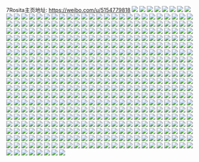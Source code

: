 7Rosita主页地址: https://weibo.com/u/5154779818 
![](https://wx4.sinaimg.cn/mw2000/005CQVHYly1h9g94bwxntj30u00u0gr5.jpg) 
![](https://wx4.sinaimg.cn/mw2000/005CQVHYly1h9g94c8y77j30u00u00yc.jpg) 
![](https://wx4.sinaimg.cn/mw2000/005CQVHYly1h9g94bmxk2j30u00u0jx8.jpg) 
![](https://wx4.sinaimg.cn/mw2000/005CQVHYly1h9g94ck1yvj30u0140grq.jpg) 
![](https://wx4.sinaimg.cn/mw2000/005CQVHYly1h9g94csvotj30u00u0jx8.jpg) 
![](https://wx4.sinaimg.cn/mw2000/005CQVHYly1h973lwqtbyj30u018d10h.jpg) 
![](https://wx4.sinaimg.cn/mw2000/005CQVHYly1h95s1kpv7ij30u0140n4u.jpg) 
![](https://wx4.sinaimg.cn/mw2000/005CQVHYly1h8e5rghqcaj30u0140gsw.jpg) 
![](https://wx4.sinaimg.cn/mw2000/005CQVHYly1h8e5rgs1p8j30u00u0grl.jpg) 
![](https://wx4.sinaimg.cn/mw2000/005CQVHYly1h8e5rh2wfij30u00u0wjp.jpg) 
![](https://wx4.sinaimg.cn/mw2000/005CQVHYly1h8e5rg0djqj30u00u0wlz.jpg) 
![](https://wx4.sinaimg.cn/mw2000/005CQVHYly1h6lhrzcib5j30wi1yc195.jpg) 
![](https://wx4.sinaimg.cn/mw2000/005CQVHYly1h6hxvlpvenj31o028047e.jpg) 
![](https://wx4.sinaimg.cn/mw2000/005CQVHYly1h6hxvjn87ij31o028048n.jpg) 
![](https://wx4.sinaimg.cn/mw2000/005CQVHYly1h61ry4vi7gj32c02c0b29.jpg) 
![](https://wx4.sinaimg.cn/mw2000/005CQVHYly1h6150ojqluj31mb1mp4qq.jpg) 
![](https://wx4.sinaimg.cn/mw2000/005CQVHYly1h5vth7v119j31ic1o04qp.jpg) 
![](https://wx4.sinaimg.cn/mw2000/005CQVHYly1h5kk961sfjj30wi1ycaiu.jpg) 
![](https://wx4.sinaimg.cn/mw2000/005CQVHYly1h4k4lp1o3gj30u01hc1kx.jpg) 
![](https://wx4.sinaimg.cn/mw2000/005CQVHYly1h47ge6wvxnj322o33ye81.jpg) 
![](https://wx4.sinaimg.cn/mw2000/005CQVHYly1h34kcbpn42j31n71wu4qq.jpg) 
![](https://wx4.sinaimg.cn/mw2000/005CQVHYly1h34kccwkcij32c02c0u0y.jpg) 
![](https://wx4.sinaimg.cn/mw2000/005CQVHYly1h34kcesqomj32bz340kjn.jpg) 
![](https://wx4.sinaimg.cn/mw2000/005CQVHYly1h34kcg0x0dj31o02807wi.jpg) 
![](https://wx4.sinaimg.cn/mw2000/005CQVHYly1h34kcq8az4j32c02c04qr.jpg) 
![](https://wx4.sinaimg.cn/mw2000/005CQVHYly1h34kchyuh3j31o02807wi.jpg) 
![](https://wx4.sinaimg.cn/mw2000/005CQVHYly1h34kcljdu8j31o02807wi.jpg) 
![](https://wx4.sinaimg.cn/mw2000/005CQVHYly1h34mcanpdvj328x240x6p.jpg) 
![](https://wx4.sinaimg.cn/mw2000/005CQVHYly1h34l13f2f3j31np2c64qq.jpg) 
![](https://wx4.sinaimg.cn/mw2000/005CQVHYly1h2i6ugo5bdj32c0340e82.jpg) 
![](https://wx4.sinaimg.cn/mw2000/005CQVHYly1h29j62ctg1j31o02yo7wj.jpg) 
![](https://wx4.sinaimg.cn/mw2000/005CQVHYly1h1041sg1d5j30xc18e4qp.jpg) 
![](https://wx4.sinaimg.cn/mw2000/005CQVHYly1h1041wobjqj30xc3pghdu.jpg) 
![](https://wx4.sinaimg.cn/mw2000/005CQVHYly1h1041ydwopj30xc6l1u10.jpg) 
![](https://wx4.sinaimg.cn/mw2000/005CQVHYly1gzejse3zcmj32072c0b2a.jpg) 
![](https://wx4.sinaimg.cn/mw2000/005CQVHYly1gzejsbman7j32c02c0qv9.jpg) 
![](https://wx4.sinaimg.cn/mw2000/005CQVHYly1gzejt3zc88j32c0340npf.jpg) 
![](https://wx4.sinaimg.cn/mw2000/005CQVHYly1gzejskum1yj31o02oyb2a.jpg) 
![](https://wx4.sinaimg.cn/mw2000/005CQVHYly1gzejsmal1dj31o02yob2a.jpg) 
![](https://wx4.sinaimg.cn/mw2000/005CQVHYly1gzejsntdwdj31o02yo1ky.jpg) 
![](https://wx4.sinaimg.cn/mw2000/005CQVHYly1gzejsptxxej32c02c0hdu.jpg) 
![](https://wx4.sinaimg.cn/mw2000/005CQVHYly1gzejsucjhpj32wz2c0qv7.jpg) 
![](https://wx4.sinaimg.cn/mw2000/005CQVHYly1gzejsrt00ej33402c0e84.jpg) 
![](https://wx4.sinaimg.cn/mw2000/005CQVHYly1gxqgb1f3lnj31o02yonpf.jpg) 
![](https://wx4.sinaimg.cn/mw2000/005CQVHYly1gxqgb86c7qj32c0340hdv.jpg) 
![](https://wx4.sinaimg.cn/mw2000/005CQVHYly1gxqgb33egdj31o02yonpe.jpg) 
![](https://wx4.sinaimg.cn/mw2000/005CQVHYly1gxqgb4adqlj31o0280b2a.jpg) 
![](https://wx4.sinaimg.cn/mw2000/005CQVHYly1gxqgb04ad0j31o02yoqv6.jpg) 
![](https://wx4.sinaimg.cn/mw2000/005CQVHYly1gxqgb9a4cqj31o02yokjm.jpg) 
![](https://wx4.sinaimg.cn/mw2000/005CQVHYly1gxqgb6alrtj32c0340qv9.jpg) 
![](https://wx4.sinaimg.cn/mw2000/005CQVHYly1gxqgc4e1crj31o02yo4qr.jpg) 
![](https://wx4.sinaimg.cn/mw2000/005CQVHYly1gxp2zm9275j32yo4g01l6.jpg) 
![](https://wx4.sinaimg.cn/mw2000/005CQVHYly1gxp2z4i6s8j322o33yb2b.jpg) 
![](https://wx4.sinaimg.cn/mw2000/005CQVHYly1gxp2z8ubtij34g02yo1l6.jpg) 
![](https://wx4.sinaimg.cn/mw2000/005CQVHYly1gxp2z9uhgzj322o33ykjm.jpg) 
![](https://wx4.sinaimg.cn/mw2000/005CQVHYly1gxp2zdm48uj32yo4g04qy.jpg) 
![](https://wx4.sinaimg.cn/mw2000/005CQVHYly1gxp307bjdnj322o33y1l0.jpg) 
![](https://wx4.sinaimg.cn/mw2000/005CQVHYly1gxp3091wivj322o33y1kz.jpg) 
![](https://wx4.sinaimg.cn/mw2000/005CQVHYly1gxp2zi880sj32yo4g0he2.jpg) 
![](https://wx4.sinaimg.cn/mw2000/005CQVHYly1gxp306cfspj322o33ye82.jpg) 
![](https://wx4.sinaimg.cn/mw2000/005CQVHYly1gxiv86u1m4j31o02yokjm.jpg) 
![](https://wx4.sinaimg.cn/mw2000/005CQVHYly1gxiv8310nxj31o02yoqv6.jpg) 
![](https://wx4.sinaimg.cn/mw2000/005CQVHYly1gxa7uni8igj31o02yoqv5.jpg) 
![](https://wx4.sinaimg.cn/mw2000/005CQVHYly1gxa7uo1is3j31o02you0x.jpg) 
![](https://wx4.sinaimg.cn/mw2000/005CQVHYly1gxa7ut9im7j31o02yoqv5.jpg) 
![](https://wx4.sinaimg.cn/mw2000/005CQVHYly1gxa7umuqmhj31ek2yl7wi.jpg) 
![](https://wx4.sinaimg.cn/mw2000/005CQVHYly1gxa7uqusk1j31o02yokjl.jpg) 
![](https://wx4.sinaimg.cn/mw2000/005CQVHYly1gxa7uy6ifxj31o02you0y.jpg) 
![](https://wx4.sinaimg.cn/mw2000/005CQVHYly1gxa7uovgv5j31o02yohdv.jpg) 
![](https://wx4.sinaimg.cn/mw2000/005CQVHYly1gxa7uq6j83j31o02gu7wj.jpg) 
![](https://wx4.sinaimg.cn/mw2000/005CQVHYly1gxa7urudpxj31o02you0y.jpg) 
![](https://wx4.sinaimg.cn/mw2000/005CQVHYly1gw7pmtfqlaj31sc2dsnpd.jpg) 
![](https://wx4.sinaimg.cn/mw2000/005CQVHYly1gw7pmu6n3pj31sc2dsnpd.jpg) 
![](https://wx4.sinaimg.cn/mw2000/005CQVHYly1gw7pmrddapj31sc2dsnpd.jpg) 
![](https://wx4.sinaimg.cn/mw2000/005CQVHYly1gvo8xbjxmhj61o02yo1l002.jpg) 
![](https://wx4.sinaimg.cn/mw2000/005CQVHYly1gvo8xktxahj62bz340u1002.jpg) 
![](https://wx4.sinaimg.cn/mw2000/005CQVHYly1gvo8xt08joj61o02yo7wk02.jpg) 
![](https://wx4.sinaimg.cn/mw2000/005CQVHYly1gvhhw2yy0fj61o02yoqv602.jpg) 
![](https://wx4.sinaimg.cn/mw2000/005CQVHYly1gvg55jg5isj63402c0b2c02.jpg) 
![](https://wx4.sinaimg.cn/mw2000/005CQVHYly1gvddi6idjsj61400u079r02.jpg) 
![](https://wx4.sinaimg.cn/mw2000/005CQVHYly1gvddizza2jj63k01n41ht02.jpg) 
![](https://wx4.sinaimg.cn/mw2000/005CQVHYly1gvddizjw60j61400u07ai02.jpg) 
![](https://wx4.sinaimg.cn/mw2000/005CQVHYly1gv6r7x3egnj61o02you0y02.jpg) 
![](https://wx4.sinaimg.cn/mw2000/005CQVHYly1gv6r8360iaj62c03401l002.jpg) 
![](https://wx4.sinaimg.cn/mw2000/005CQVHYly1gv6r89a2pcj61o02yohdv02.jpg) 
![](https://wx4.sinaimg.cn/mw2000/005CQVHYly1gv6r7up33gj62c0340npf02.jpg) 
![](https://wx4.sinaimg.cn/mw2000/005CQVHYly1gv6r806ydkj61o02yo7wj02.jpg) 
![](https://wx4.sinaimg.cn/mw2000/005CQVHYly1gv6r85dcuxj62c0340kjq02.jpg) 
![](https://wx4.sinaimg.cn/mw2000/005CQVHYly1gv6r86lje1j61o02yonpe02.jpg) 
![](https://wx4.sinaimg.cn/mw2000/005CQVHYly1gv6r81l085j63401r0u0x02.jpg) 
![](https://wx4.sinaimg.cn/mw2000/005CQVHYly1gv6r87xrgrj61o02yoqv602.jpg) 
![](https://wx4.sinaimg.cn/mw2000/005CQVHYly1gtgfzr4jmaj60ya27z4qp02.jpg) 
![](https://wx4.sinaimg.cn/mw2000/005CQVHYly1gtgfzpq8xmj62c03404qq02.jpg) 
![](https://wx4.sinaimg.cn/mw2000/005CQVHYly1gtgfznvks2j61au27ze8102.jpg) 
![](https://wx4.sinaimg.cn/mw2000/005CQVHYly1gtgfzs9rs3j61o0280qv502.jpg) 
![](https://wx4.sinaimg.cn/mw2000/005CQVHYly1gtgfzyp3lsj62c02c01kz02.jpg) 
![](https://wx4.sinaimg.cn/mw2000/005CQVHYly1gtgg00ox0lj61o02yo1ky02.jpg) 
![](https://wx4.sinaimg.cn/mw2000/005CQVHYly1gtgfzuucz1j61in27z1ky02.jpg) 
![](https://wx4.sinaimg.cn/mw2000/005CQVHYly1gtgfzt9o3vj62c02c0e8102.jpg) 
![](https://wx4.sinaimg.cn/mw2000/005CQVHYly1gtgfzwhgbpj61o02804qq02.jpg) 
![](https://wx4.sinaimg.cn/mw2000/005CQVHYly1gsdbeonnn2j31o02yoqv5.jpg) 
![](https://wx4.sinaimg.cn/mw2000/005CQVHYly1gsdben4kddj32c02c2e8b.jpg) 
![](https://wx4.sinaimg.cn/mw2000/005CQVHYly1gsdbf1psp7j31o0280u0x.jpg) 
![](https://wx4.sinaimg.cn/mw2000/005CQVHYly1gsdbeww1egj32c0340kjn.jpg) 
![](https://wx4.sinaimg.cn/mw2000/005CQVHYly1gsdbeqbejzj30rs2n07wh.jpg) 
![](https://wx4.sinaimg.cn/mw2000/005CQVHYly1gsdbezrtz5j32c03401l1.jpg) 
![](https://wx4.sinaimg.cn/mw2000/005CQVHYly1gsdbf3gp55j31o02801ky.jpg) 
![](https://wx4.sinaimg.cn/mw2000/005CQVHYly1gsdbev08hfj31qy2c0qvb.jpg) 
![](https://wx4.sinaimg.cn/mw2000/005CQVHYly1gsdbf49s4wj31o0280qv5.jpg) 
![](https://wx4.sinaimg.cn/mw2000/005CQVHYly1gsau617afuj31yc0wi48v.jpg) 
![](https://wx4.sinaimg.cn/mw2000/005CQVHYly1gsau60mfcwj31yc0wi133.jpg) 
![](https://wx4.sinaimg.cn/mw2000/005CQVHYly1gsau61l0mlj30wi1yc7d3.jpg) 
![](https://wx4.sinaimg.cn/mw2000/005CQVHYgy1gqlfrftjp4j31o12yo1ky.jpg) 
![](https://wx4.sinaimg.cn/mw2000/005CQVHYgy1gqlfqpjv2qj33402c0b2a.jpg) 
![](https://wx4.sinaimg.cn/mw2000/005CQVHYgy1gqlfrxe1c8j31o02yox6p.jpg) 
![](https://wx4.sinaimg.cn/mw2000/005CQVHYgy1gqlfrt4cqoj31o12yox6p.jpg) 
![](https://wx4.sinaimg.cn/mw2000/005CQVHYgy1gqlfqjm31gj33402c0h5j.jpg) 
![](https://wx4.sinaimg.cn/mw2000/005CQVHYgy1gqlfro6igrj31o12yo1ky.jpg) 
![](https://wx4.sinaimg.cn/mw2000/005CQVHYgy1gqlfrjrpa7j31o02yox6p.jpg) 
![](https://wx4.sinaimg.cn/mw2000/005CQVHYgy1gqlfqv0kvfj33402c0qv5.jpg) 
![](https://wx4.sinaimg.cn/mw2000/005CQVHYgy1gqlfs28da6j31o12yoe82.jpg) 
![](https://wx4.sinaimg.cn/mw2000/005CQVHYgy1gqlfr8lns2j32c03401kz.jpg) 
![](https://wx4.sinaimg.cn/mw2000/005CQVHYgy1gqlfrb5zkwj33402c0wv3.jpg) 
![](https://wx4.sinaimg.cn/mw2000/005CQVHYgy1gqlfr0krkfj33402c07wi.jpg) 
![](https://wx4.sinaimg.cn/mw2000/005CQVHYgy1gqhzvh8bh6j31nh2yox6q.jpg) 
![](https://wx4.sinaimg.cn/mw2000/005CQVHYgy1gqhzu28yk6j32c02c0nhw.jpg) 
![](https://wx4.sinaimg.cn/mw2000/005CQVHYgy1gqhzvbjb3yj31o02yob2b.jpg) 
![](https://wx4.sinaimg.cn/mw2000/005CQVHYgy1gqhzvnw93oj31o12yokjn.jpg) 
![](https://wx4.sinaimg.cn/mw2000/005CQVHYgy1gqhztpaqzbj33402c01l0.jpg) 
![](https://wx4.sinaimg.cn/mw2000/005CQVHYgy1gqhzw1jkgzj31o02yob2b.jpg) 
![](https://wx4.sinaimg.cn/mw2000/005CQVHYgy1gqhzut0id1j31o12yoqv6.jpg) 
![](https://wx4.sinaimg.cn/mw2000/005CQVHYgy1gqhzu9gptbj32c0340npe.jpg) 
![](https://wx4.sinaimg.cn/mw2000/005CQVHYgy1gqhzun1tlij31mx2yo4qr.jpg) 
![](https://wx4.sinaimg.cn/mw2000/005CQVHYgy1gqhzvupl3wj31o02yob2b.jpg) 
![](https://wx4.sinaimg.cn/mw2000/005CQVHYgy1gqhzugartaj33402c0e82.jpg) 
![](https://wx4.sinaimg.cn/mw2000/005CQVHYgy1gqhztyaxeyj33402c0x6q.jpg) 
![](https://wx4.sinaimg.cn/mw2000/005CQVHYgy1gqhzv51d92j32c036ge86.jpg) 
![](https://wx4.sinaimg.cn/mw2000/005CQVHYly1gqcaoptfwbj31o02yo1kz.jpg) 
![](https://wx4.sinaimg.cn/mw2000/005CQVHYly1gqcaow8xkhj31o02yo7wj.jpg) 
![](https://wx4.sinaimg.cn/mw2000/005CQVHYly1gq7o0mnmimj31o02qn4qq.jpg) 
![](https://wx4.sinaimg.cn/mw2000/005CQVHYly1gq7o3k1q3qj32c02c0kjm.jpg) 
![](https://wx4.sinaimg.cn/mw2000/005CQVHYly1gq7o0liq3jj31o02you0x.jpg) 
![](https://wx4.sinaimg.cn/mw2000/005CQVHYly1gq7o0pm87bj31o12you0y.jpg) 
![](https://wx4.sinaimg.cn/mw2000/005CQVHYly1gq7o3wv18pj32c02c01kx.jpg) 
![](https://wx4.sinaimg.cn/mw2000/005CQVHYly1gq7o3lvypgj31o02you0y.jpg) 
![](https://wx4.sinaimg.cn/mw2000/005CQVHYly1gq7o3oq2rej32c02c0hdt.jpg) 
![](https://wx4.sinaimg.cn/mw2000/005CQVHYly1gq7o3z2cfuj31o12you0y.jpg) 
![](https://wx4.sinaimg.cn/mw2000/005CQVHYly1gq7o3tket0j32c02c0npd.jpg) 
![](https://wx4.sinaimg.cn/mw2000/005CQVHYly1gq7o3vfl78j32c02c0kjl.jpg) 
![](https://wx4.sinaimg.cn/mw2000/005CQVHYly1gq7o3r4rgpj32c02c0e82.jpg) 
![](https://wx4.sinaimg.cn/mw2000/005CQVHYly1gq7o0npdncj32c02c0e4j.jpg) 
![](https://wx4.sinaimg.cn/mw2000/005CQVHYly1gpyfovycmhj31o02yob2a.jpg) 
![](https://wx4.sinaimg.cn/mw2000/005CQVHYly1gp9wirozhhj31o02yoe83.jpg) 
![](https://wx4.sinaimg.cn/mw2000/005CQVHYly1gp9wivjw66j31r02c0kjs.jpg) 
![](https://wx4.sinaimg.cn/mw2000/005CQVHYly1gp9wixsa80j31o02yox6q.jpg) 
![](https://wx4.sinaimg.cn/mw2000/005CQVHYly1goigexcleuj31o02yob2a.jpg) 
![](https://wx4.sinaimg.cn/mw2000/005CQVHYly1goigezkvkij31o02yoe82.jpg) 
![](https://wx4.sinaimg.cn/mw2000/005CQVHYly1goigeujnjrj32c02c07wh.jpg) 
![](https://wx4.sinaimg.cn/mw2000/005CQVHYly1goigf132e9j33402c0u0x.jpg) 
![](https://wx4.sinaimg.cn/mw2000/005CQVHYly1gnrkebmqdsj32c02c0kjm.jpg) 
![](https://wx4.sinaimg.cn/mw2000/005CQVHYgy1gnonfnse2sj31mm2yohdt.jpg) 
![](https://wx4.sinaimg.cn/mw2000/005CQVHYgy1gnonfwcywlj31o02yox6p.jpg) 
![](https://wx4.sinaimg.cn/mw2000/005CQVHYgy1gnonfrxgwzj31mq2yoqv5.jpg) 
![](https://wx4.sinaimg.cn/mw2000/005CQVHYgy1gnong9hxd6j31o02yo4qq.jpg) 
![](https://wx4.sinaimg.cn/mw2000/005CQVHYgy1gnong60chnj31o02yo4qq.jpg) 
![](https://wx4.sinaimg.cn/mw2000/005CQVHYgy1gnong1tb7qj31o02yox6p.jpg) 
![](https://wx4.sinaimg.cn/mw2000/005CQVHYgy1gnongdmdy0j31o02you0y.jpg) 
![](https://wx4.sinaimg.cn/mw2000/005CQVHYgy1gnongho2d5j31o02yohdu.jpg) 
![](https://wx4.sinaimg.cn/mw2000/005CQVHYgy1gnongo0bp1j31o02yox6q.jpg) 
![](https://wx4.sinaimg.cn/mw2000/005CQVHYly1gnh4sxw7xwj30wi1ycal5.jpg) 
![](https://wx4.sinaimg.cn/mw2000/005CQVHYly1gnggrg49a6j32c0369b2b.jpg) 
![](https://wx4.sinaimg.cn/mw2000/005CQVHYly1gnggroqt37j32c02c04qq.jpg) 
![](https://wx4.sinaimg.cn/mw2000/005CQVHYly1gnggtkwktuj31sk33zkjm.jpg) 
![](https://wx4.sinaimg.cn/mw2000/005CQVHYly1gnggrrony3j31o02you0y.jpg) 
![](https://wx4.sinaimg.cn/mw2000/005CQVHYly1gnggruexd9j32c02c0u0x.jpg) 
![](https://wx4.sinaimg.cn/mw2000/005CQVHYly1gnggrt29oej31o02yoe82.jpg) 
![](https://wx4.sinaimg.cn/mw2000/005CQVHYly1gnggrdxycbj31dy2yb1ky.jpg) 
![](https://wx4.sinaimg.cn/mw2000/005CQVHYly1gnggrhxw7pj32c02c0npd.jpg) 
![](https://wx4.sinaimg.cn/mw2000/005CQVHYly1gnggrjohntj32c035p7wj.jpg) 
![](https://wx4.sinaimg.cn/mw2000/005CQVHYly1gn761sfuihj32tc4807ws.jpg) 
![](https://wx4.sinaimg.cn/mw2000/005CQVHYly1gn7625z820j316h79pe8b.jpg) 
![](https://wx4.sinaimg.cn/mw2000/005CQVHYly1gn762gef2yj34802tc1la.jpg) 
![](https://wx4.sinaimg.cn/mw2000/005CQVHYly1gn7623dg7sj32tc480x70.jpg) 
![](https://wx4.sinaimg.cn/mw2000/005CQVHYly1gn762j6wbwj34802tc4r1.jpg) 
![](https://wx4.sinaimg.cn/mw2000/005CQVHYly1gn762w4icoj32tc4801lb.jpg) 
![](https://wx4.sinaimg.cn/mw2000/005CQVHYly1gn761yedw7j34802tc7ww.jpg) 
![](https://wx4.sinaimg.cn/mw2000/005CQVHYly1gn762blba9j31xo61qb2q.jpg) 
![](https://wx4.sinaimg.cn/mw2000/005CQVHYly1gn7632ggf3j343b2q7x73.jpg) 
![](https://wx4.sinaimg.cn/mw2000/005CQVHYly1gn762n5jtbj34802n0b2l.jpg) 
![](https://wx4.sinaimg.cn/mw2000/005CQVHYly1gn7637kf3aj34802n01l8.jpg) 
![](https://wx4.sinaimg.cn/mw2000/005CQVHYly1gn762sdng7j34802tcu1c.jpg) 
![](https://wx4.sinaimg.cn/mw2000/005CQVHYly1gn7639wmafj30rs3h17wh.jpg) 
![](https://wx4.sinaimg.cn/mw2000/005CQVHYly1gn7638ql9jj30rs26q1jy.jpg) 
![](https://wx4.sinaimg.cn/mw2000/005CQVHYly1gn763abj1zj30rs112k4q.jpg) 
![](https://wx4.sinaimg.cn/mw2000/005CQVHYly1gm1kqn8rwbj31o02yokjm.jpg) 
![](https://wx4.sinaimg.cn/mw2000/005CQVHYly1gm1kqrq9knj31h62yn7wi.jpg) 
![](https://wx4.sinaimg.cn/mw2000/005CQVHYly1gm1kqsyivij31o02yokjm.jpg) 
![](https://wx4.sinaimg.cn/mw2000/005CQVHYly1gm1kqu0oo2j31o02yohdu.jpg) 
![](https://wx4.sinaimg.cn/mw2000/005CQVHYly1gm1kr01tlej32c02c01kx.jpg) 
![](https://wx4.sinaimg.cn/mw2000/005CQVHYly1gm1kqwv8kwj31o02yoe83.jpg) 
![](https://wx4.sinaimg.cn/mw2000/005CQVHYly1gm1kql7k5rj31o02yox6q.jpg) 
![](https://wx4.sinaimg.cn/mw2000/005CQVHYly1gm1kqv0ti6j31o02you0x.jpg) 
![](https://wx4.sinaimg.cn/mw2000/005CQVHYly1gm1kqywdjfj31o02yo7wk.jpg) 
![](https://wx4.sinaimg.cn/mw2000/005CQVHYly1gkvza2r9a8j31vo0v9akf.jpg) 
![](https://wx4.sinaimg.cn/mw2000/005CQVHYly1gkvza1ob08j31vo0v9jzc.jpg) 
![](https://wx4.sinaimg.cn/mw2000/005CQVHYly1gkuppq2qm1j32c03407wh.jpg) 
![](https://wx4.sinaimg.cn/mw2000/005CQVHYly1gkuppn2huvj32c02c0x5w.jpg) 
![](https://wx4.sinaimg.cn/mw2000/005CQVHYly1gjmp4udjm8j31o02yo4qq.jpg) 
![](https://wx4.sinaimg.cn/mw2000/005CQVHYly1gjmp4x7m3rj32c02c0e81.jpg) 
![](https://wx4.sinaimg.cn/mw2000/005CQVHYly1gjmp4vtcx3j31o02yo7wi.jpg) 
![](https://wx4.sinaimg.cn/mw2000/005CQVHYly1gjmp4yzzyaj32c02c0b29.jpg) 
![](https://wx4.sinaimg.cn/mw2000/005CQVHYly1gjmp56zn4dj37wm2vqhdy.jpg) 
![](https://wx4.sinaimg.cn/mw2000/005CQVHYly1gjmp4syl7tj31o01o0b29.jpg) 
![](https://wx4.sinaimg.cn/mw2000/005CQVHYly1gjmp50jxc2j32c02c0azy.jpg) 
![](https://wx4.sinaimg.cn/mw2000/005CQVHYly1gjmp5bci0lj31o02you0y.jpg) 
![](https://wx4.sinaimg.cn/mw2000/005CQVHYly1gjmp5q6iy3j38k830wu12.jpg) 
![](https://wx4.sinaimg.cn/mw2000/005CQVHYly1ghv7b5bbjxj31o02yokjn.jpg) 
![](https://wx4.sinaimg.cn/mw2000/005CQVHYly1ghv7b6oddcj31o02yonpf.jpg) 
![](https://wx4.sinaimg.cn/mw2000/005CQVHYly1ghv7b8anqwj31o02yokjn.jpg) 
![](https://wx4.sinaimg.cn/mw2000/005CQVHYly1ghv7b3t3y4j32c035ge83.jpg) 
![](https://wx4.sinaimg.cn/mw2000/005CQVHYly1ghv7b94p70j31o02yox6p.jpg) 
![](https://wx4.sinaimg.cn/mw2000/005CQVHYly1ghv7b9xexhj31gl2e0qv5.jpg) 
![](https://wx4.sinaimg.cn/mw2000/005CQVHYly1ghv7bb4l94j32c03404qp.jpg) 
![](https://wx4.sinaimg.cn/mw2000/005CQVHYly1ghv7bc2j4pj30r60titkz.jpg) 
![](https://wx4.sinaimg.cn/mw2000/005CQVHYly1ghv7bchzr7j31o02yo7wh.jpg) 
![](https://wx4.sinaimg.cn/mw2000/005CQVHYly1ghv7bdoqzjj32c0360hdw.jpg) 
![](https://wx4.sinaimg.cn/mw2000/005CQVHYly1ghv7beh8noj31o01o2ngj.jpg) 
![](https://wx4.sinaimg.cn/mw2000/005CQVHYly1ghv7bfgkenj32c03401kz.jpg) 
![](https://wx4.sinaimg.cn/mw2000/005CQVHYly1ghv7bgwau4j32c03407wl.jpg) 
![](https://wx4.sinaimg.cn/mw2000/005CQVHYly1ghv7bit8nyj31o02yonpe.jpg) 
![](https://wx4.sinaimg.cn/mw2000/005CQVHYly1ghv7bkmn28j32av3404qs.jpg) 
![](https://wx4.sinaimg.cn/mw2000/005CQVHYly1ghv7bma7vxj32bc3407wk.jpg) 
![](https://wx4.sinaimg.cn/mw2000/005CQVHYly1ghv7bniemmj31o02yox6q.jpg) 
![](https://wx4.sinaimg.cn/mw2000/005CQVHYly1ghv7bp4jsej32c02c0x4i.jpg) 
![](https://wx4.sinaimg.cn/mw2000/005CQVHYly1ghv78il95gj32c02c0e81.jpg) 
![](https://wx4.sinaimg.cn/mw2000/005CQVHYly1ghv78kok0tj33402c0npd.jpg) 
![](https://wx4.sinaimg.cn/mw2000/005CQVHYly1ghv78ni4cjj33402c0qv6.jpg) 
![](https://wx4.sinaimg.cn/mw2000/005CQVHYly1ghv78pfixoj33402c0npd.jpg) 
![](https://wx4.sinaimg.cn/mw2000/005CQVHYly1ghv78qx08nj33402c01ky.jpg) 
![](https://wx4.sinaimg.cn/mw2000/005CQVHYly1ghv78uz354j32c02c0npd.jpg) 
![](https://wx4.sinaimg.cn/mw2000/005CQVHYly1ghv78x7walj32c02c0nop.jpg) 
![](https://wx4.sinaimg.cn/mw2000/005CQVHYly1ghv78z013oj33402c0qv5.jpg) 
![](https://wx4.sinaimg.cn/mw2000/005CQVHYly1ghv7911vppj32c0340kjm.jpg) 
![](https://wx4.sinaimg.cn/mw2000/005CQVHYly1ghv792ar6dj33402c0hdu.jpg) 
![](https://wx4.sinaimg.cn/mw2000/005CQVHYly1ghv7950vpfj33402c0kjl.jpg) 
![](https://wx4.sinaimg.cn/mw2000/005CQVHYly1ghv7979p0yj32c02c0u0x.jpg) 
![](https://wx4.sinaimg.cn/mw2000/005CQVHYly1ghv79a10krj32c02c0e82.jpg) 
![](https://wx4.sinaimg.cn/mw2000/005CQVHYly1ghv79bwjdnj32c02c0kjl.jpg) 
![](https://wx4.sinaimg.cn/mw2000/005CQVHYly1ghv79dshyij32c02c0e81.jpg) 
![](https://wx4.sinaimg.cn/mw2000/005CQVHYly1ghv78t2awkj32c02c04qp.jpg) 
![](https://wx4.sinaimg.cn/mw2000/005CQVHYly1ghv79fqhegj32c02c0hdt.jpg) 
![](https://wx4.sinaimg.cn/mw2000/005CQVHYly1ghv79hm6s1j32c02c07wh.jpg) 
![](https://wx4.sinaimg.cn/mw2000/005CQVHYly1ghok1w0wnfj30dk0i7ta6.jpg) 
![](https://wx4.sinaimg.cn/mw2000/005CQVHYly1ghok2fta8zj30re0xraf8.jpg) 
![](https://wx4.sinaimg.cn/mw2000/005CQVHYly1ghok38xhzvj30db0i7wg8.jpg) 
![](https://wx4.sinaimg.cn/mw2000/005CQVHYly1gh6w4c7epzj31o02yohdu.jpg) 
![](https://wx4.sinaimg.cn/mw2000/005CQVHYly1gh6w4ie43tj31n32hyx6p.jpg) 
![](https://wx4.sinaimg.cn/mw2000/005CQVHYly1gh6w558rvsj31o02yox6s.jpg) 
![](https://wx4.sinaimg.cn/mw2000/005CQVHYly1ggm2nldvqgj31vo0v9n3x.jpg) 
![](https://wx4.sinaimg.cn/mw2000/005CQVHYly1ggm2o376h3j31o02801kx.jpg) 
![](https://wx4.sinaimg.cn/mw2000/005CQVHYly1gg7s3ete0bj31o02807wh.jpg) 
![](https://wx4.sinaimg.cn/mw2000/005CQVHYly1gg7s3j80a1j31o0280qv5.jpg) 
![](https://wx4.sinaimg.cn/mw2000/005CQVHYly1gg7s2ozn3xj31o02804qp.jpg) 
![](https://wx4.sinaimg.cn/mw2000/005CQVHYly1gg7s2tcj8aj31o02827wi.jpg) 
![](https://wx4.sinaimg.cn/mw2000/005CQVHYly1gg7s2wxonbj31o0280qv5.jpg) 
![](https://wx4.sinaimg.cn/mw2000/005CQVHYly1gg7s2hsbnhj31o0280npd.jpg) 
![](https://wx4.sinaimg.cn/mw2000/005CQVHYly1gg7s2mhohfj32c03604qq.jpg) 
![](https://wx4.sinaimg.cn/mw2000/005CQVHYly1gg7s37i0rmj31o0280kjl.jpg) 
![](https://wx4.sinaimg.cn/mw2000/005CQVHYly1gg7s30btuij32c02c04qp.jpg) 
![](https://wx4.sinaimg.cn/mw2000/005CQVHYly1gg7s33r0gtj32c02c0b29.jpg) 
![](https://wx4.sinaimg.cn/mw2000/005CQVHYly1gg7s3c34wyj32801o07wi.jpg) 
![](https://wx4.sinaimg.cn/mw2000/005CQVHYly1gfahla6xacj31o0280u0x.jpg) 
![](https://wx4.sinaimg.cn/mw2000/005CQVHYly1gfahm2fom9j32c02c0x6p.jpg) 
![](https://wx4.sinaimg.cn/mw2000/005CQVHYly1gfahldj5zwj31o0280npd.jpg) 
![](https://wx4.sinaimg.cn/mw2000/005CQVHYly1gfahlgv5g5j31o0280qv5.jpg) 
![](https://wx4.sinaimg.cn/mw2000/005CQVHYly1gfahls4e6zj32c02c01ky.jpg) 
![](https://wx4.sinaimg.cn/mw2000/005CQVHYly1gfahlk5bgij31o0280npd.jpg) 
![](https://wx4.sinaimg.cn/mw2000/005CQVHYly1gfahlnyhfbj31o02801ky.jpg) 
![](https://wx4.sinaimg.cn/mw2000/005CQVHYly1gfahlwn5qtj32c02c0u0x.jpg) 
![](https://wx4.sinaimg.cn/mw2000/005CQVHYly1gfahl6r6pqj31o0280hdt.jpg) 
![](https://wx4.sinaimg.cn/mw2000/005CQVHYly1geu1mlbmsuj31o02807wh.jpg) 
![](https://wx4.sinaimg.cn/mw2000/005CQVHYly1geu1mkj0hvj30rs1qhngj.jpg) 
![](https://wx4.sinaimg.cn/mw2000/005CQVHYly1geu1mk3m84j31o0282e81.jpg) 
![](https://wx4.sinaimg.cn/mw2000/005CQVHYly1gddfax413vj31o0282b2a.jpg) 
![](https://wx4.sinaimg.cn/mw2000/005CQVHYly1gddfapii0tj31o02827wi.jpg) 
![](https://wx4.sinaimg.cn/mw2000/005CQVHYly1gddfb2gwb8j31o0282npe.jpg) 
![](https://wx4.sinaimg.cn/mw2000/005CQVHYly1gddfb73twqj31o0282e82.jpg) 
![](https://wx4.sinaimg.cn/mw2000/005CQVHYly1gddfasbcypj316o1kub29.jpg) 
![](https://wx4.sinaimg.cn/mw2000/005CQVHYly1gddfbbmzodj31o0280e82.jpg) 
![](https://wx4.sinaimg.cn/mw2000/005CQVHYly1gddfbgr6ayj31o02827wi.jpg) 
![](https://wx4.sinaimg.cn/mw2000/005CQVHYly1gddfbj59pxj318p21d1kx.jpg) 
![](https://wx4.sinaimg.cn/mw2000/005CQVHYly1gddfbom5bnj31o0280u0y.jpg) 
![](https://wx4.sinaimg.cn/mw2000/005CQVHYly1gddfbsm1d3j31o02cqx6p.jpg) 
![](https://wx4.sinaimg.cn/mw2000/005CQVHYly1gddfbwe1gij31o02b2u0x.jpg) 
![](https://wx4.sinaimg.cn/mw2000/005CQVHYly1gcxz83kmgbj31hc0u04ge.jpg) 
![](https://wx4.sinaimg.cn/mw2000/005CQVHYly1gcxz8d7y4hj33402c0qv7.jpg) 
![](https://wx4.sinaimg.cn/mw2000/005CQVHYly1gcxz80jkhwj33402c07wk.jpg) 
![](https://wx4.sinaimg.cn/mw2000/005CQVHYly1gcxz8h2vlaj31o0280b29.jpg) 
![](https://wx4.sinaimg.cn/mw2000/005CQVHYly1gcxz8jn7duj32c02c04qp.jpg) 
![](https://wx4.sinaimg.cn/mw2000/005CQVHYly1gcxz96yidcj31o02827wi.jpg) 
![](https://wx4.sinaimg.cn/mw2000/005CQVHYly1gcxz9bhwx6j31o0280u0x.jpg) 
![](https://wx4.sinaimg.cn/mw2000/005CQVHYly1gcxz90ofs0j32c036w1l4.jpg) 
![](https://wx4.sinaimg.cn/mw2000/005CQVHYly1gcxz9flz3cj31o0280u0x.jpg) 
![](https://wx4.sinaimg.cn/mw2000/005CQVHYly1gbvt5byolsj31i5280e0g.jpg) 
![](https://wx4.sinaimg.cn/mw2000/005CQVHYly1gbi864evbwj31o0280b29.jpg) 
![](https://wx4.sinaimg.cn/mw2000/005CQVHYly1g8vl4hxolfj31vo0v9gvt.jpg) 
![](https://wx4.sinaimg.cn/mw2000/005CQVHYly1g8vl4cl6qwj31vo0v9tiw.jpg) 
![](https://wx4.sinaimg.cn/mw2000/005CQVHYly1g8vl3yn6zrj31vo0v9wor.jpg) 
![](https://wx4.sinaimg.cn/mw2000/005CQVHYly1g8vl0zuukoj31vo0v9gvq.jpg) 
![](https://wx4.sinaimg.cn/mw2000/005CQVHYly1g8vl0x28dnj31vo0v97en.jpg) 
![](https://wx4.sinaimg.cn/mw2000/005CQVHYly1g8rtl2oeo0j31o027ue82.jpg) 
![](https://wx4.sinaimg.cn/mw2000/005CQVHYly1g8rtl4cznrj32c02c01kx.jpg) 
![](https://wx4.sinaimg.cn/mw2000/005CQVHYly1g8rtkxr3osj31o027ub2a.jpg) 
![](https://wx4.sinaimg.cn/mw2000/005CQVHYly1g8memicvhuj31o027u1ky.jpg) 
![](https://wx4.sinaimg.cn/mw2000/005CQVHYly1g8mel49e24j31o027u7wi.jpg) 
![](https://wx4.sinaimg.cn/mw2000/005CQVHYly1g8men1vv7mj31o027ub2a.jpg) 
![](https://wx4.sinaimg.cn/mw2000/005CQVHYly1g8menio27kj31o027ub2a.jpg) 
![](https://wx4.sinaimg.cn/mw2000/005CQVHYly1g83t9xwutfj32c0340npe.jpg) 
![](https://wx4.sinaimg.cn/mw2000/005CQVHYly1g83tcc9pgzj32c0340x6q.jpg) 
![](https://wx4.sinaimg.cn/mw2000/005CQVHYly1g83tafn19ij32c0340npe.jpg) 
![](https://wx4.sinaimg.cn/mw2000/005CQVHYly1g83taslaylj32c0340kjm.jpg) 
![](https://wx4.sinaimg.cn/mw2000/005CQVHYly1g83tcf07fwj33402c01kx.jpg) 
![](https://wx4.sinaimg.cn/mw2000/005CQVHYly1g83tbxzufgj32c0340x6q.jpg) 
![](https://wx4.sinaimg.cn/mw2000/005CQVHYly1g83tc3ta9nj32c0340x6q.jpg) 
![](https://wx4.sinaimg.cn/mw2000/005CQVHYly1g83tcoy69vj32c03404qq.jpg) 
![](https://wx4.sinaimg.cn/mw2000/005CQVHYly1g83tc8iyrbj32c0340x6q.jpg) 
![](https://wx4.sinaimg.cn/mw2000/005CQVHYly1g7r1i9ycurj31o02yo7wj.jpg) 
![](https://wx4.sinaimg.cn/mw2000/005CQVHYly1g7os9nkmavj31hc0u0dz5.jpg) 
![](https://wx4.sinaimg.cn/mw2000/005CQVHYly1g7m4fqbtntj327u1o0u0x.jpg) 
![](https://wx4.sinaimg.cn/mw2000/005CQVHYly1g7m4g1jmzwj33402c01ky.jpg) 
![](https://wx4.sinaimg.cn/mw2000/005CQVHYly1g7m4fs43dkj327u1o0qv5.jpg) 
![](https://wx4.sinaimg.cn/mw2000/005CQVHYly1g7m4fr8nlqj327u1o0e81.jpg) 
![](https://wx4.sinaimg.cn/mw2000/005CQVHYly1g7m4fwd7mgj30v91voqvb.jpg) 
![](https://wx4.sinaimg.cn/mw2000/005CQVHYly1g7m4ft48coj31o027ukjl.jpg) 
![](https://wx4.sinaimg.cn/mw2000/005CQVHYly1g7m4fp9cmuj31o027uqv5.jpg) 
![](https://wx4.sinaimg.cn/mw2000/005CQVHYly1g7m4fzfr09j33402c0b2e.jpg) 
![](https://wx4.sinaimg.cn/mw2000/005CQVHYly1g7m4foaqw1j327u1o0hdu.jpg) 
![](https://wx4.sinaimg.cn/mw2000/005CQVHYly1g7ioud1t9rj32c0340kjl.jpg) 
![](https://wx4.sinaimg.cn/mw2000/005CQVHYly1g7iouerrwjj32c0340no5.jpg) 
![](https://wx4.sinaimg.cn/mw2000/005CQVHYly1g7iougihwkj31sg2dstsx.jpg) 
![](https://wx4.sinaimg.cn/mw2000/005CQVHYly1g7iouhvpqhj327u1o07wh.jpg) 
![](https://wx4.sinaimg.cn/mw2000/005CQVHYly1g7hu0s0jf8j30hs0swdld.jpg) 
![](https://wx4.sinaimg.cn/mw2000/005CQVHYly1g77k4ysh2xj31o027uu0x.jpg) 
![](https://wx4.sinaimg.cn/mw2000/005CQVHYly1g77k52umv8j31o027ukjl.jpg) 
![](https://wx4.sinaimg.cn/mw2000/005CQVHYly1g77k57alq9j31o027unpd.jpg) 
![](https://wx4.sinaimg.cn/mw2000/005CQVHYly1g70cr4v6a3j30u013xdra.jpg) 
![](https://wx4.sinaimg.cn/mw2000/005CQVHYly1g6u79xbltkj31sg2ds1kx.jpg) 
![](https://wx4.sinaimg.cn/mw2000/005CQVHYly1g6u79wexrpj31sg2ds1kx.jpg) 
![](https://wx4.sinaimg.cn/mw2000/005CQVHYly1g6pozo8v82j30u01hcwqb.jpg) 
![](https://wx4.sinaimg.cn/mw2000/005CQVHYly1g6gtlcbz9mj31o02yonpf.jpg) 
![](https://wx4.sinaimg.cn/mw2000/005CQVHYly1g6gtlhaszij32c0340u11.jpg) 
![](https://wx4.sinaimg.cn/mw2000/005CQVHYly1g6gtlei767j31o02yoqv7.jpg) 
![](https://wx4.sinaimg.cn/mw2000/005CQVHYly1g6gtlmpnmuj32c0340kjm.jpg) 
![](https://wx4.sinaimg.cn/mw2000/005CQVHYly1g6gtlsuedoj32ax3401l2.jpg) 
![](https://wx4.sinaimg.cn/mw2000/005CQVHYly1g6gtlatjrwj32by3401ky.jpg) 
![](https://wx4.sinaimg.cn/mw2000/005CQVHYly1g6gtlqbdktj32c0340kjm.jpg) 
![](https://wx4.sinaimg.cn/mw2000/005CQVHYly1g6gtlktl01j32c0340u11.jpg) 
![](https://wx4.sinaimg.cn/mw2000/005CQVHYly1g6gtlo3hijj32c0340hdu.jpg) 
![](https://wx4.sinaimg.cn/mw2000/005CQVHYly1g69taq6n54j33402c0hdt.jpg) 
![](https://wx4.sinaimg.cn/mw2000/005CQVHYly1g60tx0jsljj31o02yoqv5.jpg) 
![](https://wx4.sinaimg.cn/mw2000/005CQVHYly1g5zjltu0lwj31m62vgb29.jpg) 
![](https://wx4.sinaimg.cn/mw2000/005CQVHYly1g5zjlsk7r2j31o01o0qqn.jpg) 
![](https://wx4.sinaimg.cn/mw2000/005CQVHYly1g5zjlvhaxsj31m62vge81.jpg) 
![](https://wx4.sinaimg.cn/mw2000/005CQVHYly1g5zjlwr7fbj31m62vgkjl.jpg) 
![](https://wx4.sinaimg.cn/mw2000/005CQVHYgy1g5x16gdjh5j33402c0qv6.jpg) 
![](https://wx4.sinaimg.cn/mw2000/005CQVHYgy1g5x17q4kydj30uq1votqz.jpg) 
![](https://wx4.sinaimg.cn/mw2000/005CQVHYgy1g5x16jp886j33402c0x6r.jpg) 
![](https://wx4.sinaimg.cn/mw2000/005CQVHYgy1g5x16nykk9j32c0340qv7.jpg) 
![](https://wx4.sinaimg.cn/mw2000/005CQVHYgy1g5x1690d6wj33402c04qq.jpg) 
![](https://wx4.sinaimg.cn/mw2000/005CQVHYgy1g5x16s9l1jj32c0340b2b.jpg) 
![](https://wx4.sinaimg.cn/mw2000/005CQVHYgy1g5x17p6a44j32b73407wk.jpg) 
![](https://wx4.sinaimg.cn/mw2000/005CQVHYgy1g5x177349oj33402c01kz.jpg) 
![](https://wx4.sinaimg.cn/mw2000/005CQVHYgy1g5x17tbt1cj326u2d1kjm.jpg) 
![](https://wx4.sinaimg.cn/mw2000/005CQVHYly1g5i7y4deenj32c0340x6p.jpg) 
![](https://wx4.sinaimg.cn/mw2000/005CQVHYly1g5huf0jkimj31o01o0e81.jpg) 
![](https://wx4.sinaimg.cn/mw2000/005CQVHYly1g5huft9d0yj31o027uqv5.jpg) 
![](https://wx4.sinaimg.cn/mw2000/005CQVHYly1g5huf2x759j31iq1w57wh.jpg) 
![](https://wx4.sinaimg.cn/mw2000/005CQVHYly1g5huf8tu0rj31o027uqv5.jpg) 
![](https://wx4.sinaimg.cn/mw2000/005CQVHYly1g5huf53752j31o01o01kx.jpg) 
![](https://wx4.sinaimg.cn/mw2000/005CQVHYly1g5hufcff37j31o027unpd.jpg) 
![](https://wx4.sinaimg.cn/mw2000/005CQVHYly1g5hufpfcb6j32c02c0kjm.jpg) 
![](https://wx4.sinaimg.cn/mw2000/005CQVHYly1g5hufjw9qfj32c0340kjn.jpg) 
![](https://wx4.sinaimg.cn/mw2000/005CQVHYly1g5huexk066j325s25s4qq.jpg) 
![](https://wx4.sinaimg.cn/mw2000/005CQVHYly1g5gc38ddwaj31o027uhdt.jpg) 
![](https://wx4.sinaimg.cn/mw2000/005CQVHYly1g5fzk06d96j32c03404qs.jpg) 
![](https://wx4.sinaimg.cn/mw2000/005CQVHYly1g5fxcze4naj32c0340u0y.jpg) 
![](https://wx4.sinaimg.cn/mw2000/005CQVHYly1g5gc3h746fj32ax340e83.jpg) 
![](https://wx4.sinaimg.cn/mw2000/005CQVHYly1g5gc3lroc9j33402c07wh.jpg) 
![](https://wx4.sinaimg.cn/mw2000/005CQVHYly1g5gc3th66uj32be340kjn.jpg) 
![](https://wx4.sinaimg.cn/mw2000/005CQVHYly1g5gc3ygli5j31o0280hdu.jpg) 
![](https://wx4.sinaimg.cn/mw2000/005CQVHYly1g5gc33un55j32c0340qv6.jpg) 
![](https://wx4.sinaimg.cn/mw2000/005CQVHYly1g5gc41ue0kj30rs32wkjl.jpg) 
![](https://wx4.sinaimg.cn/mw2000/005CQVHYly1g4ra00u0l5j30rs223b29.jpg) 
![](https://wx4.sinaimg.cn/mw2000/005CQVHYly1g3mp0fhzvaj31o027ue81.jpg) 
![](https://wx4.sinaimg.cn/mw2000/005CQVHYly1g3mp0ggsryj30u0140qdy.jpg) 
![](https://wx4.sinaimg.cn/mw2000/005CQVHYly1g3mp0ig72aj31o027ue81.jpg) 
![](https://wx4.sinaimg.cn/mw2000/005CQVHYly1g3mp0cdxmxj31o027ux6p.jpg) 
![](https://wx4.sinaimg.cn/mw2000/005CQVHYly1g3mp0okfnmj33402c0hdt.jpg) 
![](https://wx4.sinaimg.cn/mw2000/005CQVHYly1g3mp0l15m9j31o027ub29.jpg) 
![](https://wx4.sinaimg.cn/mw2000/005CQVHYly1g2p9txq560j32c0340u0y.jpg) 
![](https://wx4.sinaimg.cn/mw2000/005CQVHYly1g2p9u284ikj31o027ub29.jpg) 
![](https://wx4.sinaimg.cn/mw2000/005CQVHYly1g2p9u6ogqaj31o027uu0x.jpg) 
![](https://wx4.sinaimg.cn/mw2000/005CQVHYly1g2p9uc3pz5j32c0340kjm.jpg) 
![](https://wx4.sinaimg.cn/mw2000/005CQVHYly1g2p9uh9zt7j33402c0x6p.jpg) 
![](https://wx4.sinaimg.cn/mw2000/005CQVHYly1g2p9tmok8uj33402c0hdu.jpg) 
![](https://wx4.sinaimg.cn/mw2000/005CQVHYly1g2h9tavb7wj31o027ukjl.jpg) 
![](https://wx4.sinaimg.cn/mw2000/005CQVHYly1g2h9tdrjzdj31o027ukjl.jpg) 
![](https://wx4.sinaimg.cn/mw2000/005CQVHYly1g2h9tgry0cj31o027unpd.jpg) 
![](https://wx4.sinaimg.cn/mw2000/005CQVHYly1g2h9tju36yj31o027ukjl.jpg) 
![](https://wx4.sinaimg.cn/mw2000/005CQVHYly1g2h9tn02jsj31o027uqv5.jpg) 
![](https://wx4.sinaimg.cn/mw2000/005CQVHYly1g1dzmiyrqhj30xc18eqv6.jpg) 
![](https://wx4.sinaimg.cn/mw2000/005CQVHYly1g1dzmcgi16j31o02yn1l7.jpg) 
![](https://wx4.sinaimg.cn/mw2000/005CQVHYly1g1dzn2808zj31o02ynx6x.jpg) 
![](https://wx4.sinaimg.cn/mw2000/005CQVHYly1g1dznmznmvj31o22ymu15.jpg) 
![](https://wx4.sinaimg.cn/mw2000/005CQVHYly1g14zvjd8y3j31o02ynhdy.jpg) 
![](https://wx4.sinaimg.cn/mw2000/005CQVHYly1g14zt9un9rj30rs2rkhdw.jpg) 
![](https://wx4.sinaimg.cn/mw2000/005CQVHYly1g14ztjax9ij30rs3344qt.jpg) 
![](https://wx4.sinaimg.cn/mw2000/005CQVHYly1g14ztqvj3xj30rs334b2d.jpg) 
![](https://wx4.sinaimg.cn/mw2000/005CQVHYly1g14zvnmxvoj33402c01ja.jpg) 
![](https://wx4.sinaimg.cn/mw2000/005CQVHYly1g14zu4zvnuj31o02ynu13.jpg) 
![](https://wx4.sinaimg.cn/mw2000/005CQVHYly1g14zuwcykbj31o02yn4qv.jpg) 
![](https://wx4.sinaimg.cn/mw2000/005CQVHYly1g14zw10jesj33402c0e82.jpg) 
![](https://wx4.sinaimg.cn/mw2000/005CQVHYly1g14zt1acfpj31o22ymhdz.jpg) 
![](https://wx4.sinaimg.cn/mw2000/005CQVHYly1g0qdau9j5sj31o02ynkjl.jpg) 
![](https://wx4.sinaimg.cn/mw2000/005CQVHYly1g0qdapsnfbj32by340kjs.jpg) 
![](https://wx4.sinaimg.cn/mw2000/005CQVHYly1g0qdaxx0ryj32c03404qq.jpg) 
![](https://wx4.sinaimg.cn/mw2000/005CQVHYly1g0qdb1zrbzj31o02ynu0x.jpg) 
![](https://wx4.sinaimg.cn/mw2000/005CQVHYly1g0qdck5ibwj31o02yn7wi.jpg) 
![](https://wx4.sinaimg.cn/mw2000/005CQVHYly1g0qdb5xxh9j31o02ynu0x.jpg) 
![](https://wx4.sinaimg.cn/mw2000/005CQVHYly1g0qdb866mjj31sg2dsx5s.jpg) 
![](https://wx4.sinaimg.cn/mw2000/005CQVHYly1g0qdc4a41uj32c0340kjm.jpg) 
![](https://wx4.sinaimg.cn/mw2000/005CQVHYly1g0qdcburo4j31o02yne82.jpg) 
![](https://wx4.sinaimg.cn/mw2000/005CQVHYgy1g062tgy9osj31o02ynu12.jpg) 
![](https://wx4.sinaimg.cn/mw2000/005CQVHYgy1g062tj64dij316o1kwe82.jpg) 
![](https://wx4.sinaimg.cn/mw2000/005CQVHYgy1g062tcxum9j316o1ky000.jpg) 
![](https://wx4.sinaimg.cn/mw2000/005CQVHYgy1g062tmfk37j32dc2dce81.jpg) 
![](https://wx4.sinaimg.cn/mw2000/005CQVHYgy1g062tle5m0j31491zk1l0.jpg) 
![](https://wx4.sinaimg.cn/mw2000/005CQVHYgy1g062tn45fuj30u00u0jxs.jpg) 
![](https://wx4.sinaimg.cn/mw2000/005CQVHYgy1g062tpj0u0j31o02ynqva.jpg) 
![](https://wx4.sinaimg.cn/mw2000/005CQVHYgy1g062ts4hqzj31o02ynqva.jpg) 
![](https://wx4.sinaimg.cn/mw2000/005CQVHYly1fzzfan1i9gj31o02ynnph.jpg) 
![](https://wx4.sinaimg.cn/mw2000/005CQVHYly1fzl3v5u3mrj31o22ymb2f.jpg) 
![](https://wx4.sinaimg.cn/mw2000/005CQVHYly1fzl3vl4funj31o22ymnpi.jpg) 
![](https://wx4.sinaimg.cn/mw2000/005CQVHYly1fzl3vzyzzrj31ne2yme86.jpg) 
![](https://wx4.sinaimg.cn/mw2000/005CQVHYly1fzl3w9cevlj30xc18ehdt.jpg) 
![](https://wx4.sinaimg.cn/mw2000/005CQVHYly1fzl3w59mdmj33402c0qv5.jpg) 
![](https://wx4.sinaimg.cn/mw2000/005CQVHYly1fzl3we0a5tj30xc18ekjl.jpg) 
![](https://wx4.sinaimg.cn/mw2000/005CQVHYly1fzl3wrqy91j31o22yme85.jpg) 
![](https://wx4.sinaimg.cn/mw2000/005CQVHYly1fzl3x6o7uuj31n62ymx6t.jpg) 
![](https://wx4.sinaimg.cn/mw2000/005CQVHYly1fzl3xjkcsdj31lq2ymnph.jpg) 
![](https://wx4.sinaimg.cn/mw2000/005CQVHYly1fz3x7c0oiwj31o02ynu0x.jpg) 
![](https://wx4.sinaimg.cn/mw2000/005CQVHYly1fyvwro9qhnj30ty13yk0c.jpg) 
![](https://wx4.sinaimg.cn/mw2000/005CQVHYly1fyvwrpdnfsj30u01hcb29.jpg) 
![](https://wx4.sinaimg.cn/mw2000/005CQVHYly1fynbvyroenj31o027vb29.jpg) 
![](https://wx4.sinaimg.cn/mw2000/005CQVHYly1fx37sq8rdbj31o027vqv7.jpg) 
![](https://wx4.sinaimg.cn/mw2000/005CQVHYly1fwfv44ykq3j31o028fe87.jpg) 
![](https://wx4.sinaimg.cn/mw2000/005CQVHYly1fwfv3z4xufj33402c0b2a.jpg) 
![](https://wx4.sinaimg.cn/mw2000/005CQVHYly1fwfv3y0h7jj31o027vb2e.jpg) 
![](https://wx4.sinaimg.cn/mw2000/005CQVHYly1fwfv42tcodj31o028lhdz.jpg) 
![](https://wx4.sinaimg.cn/mw2000/005CQVHYly1fwfv47lj3mj32c03401l0.jpg) 
![](https://wx4.sinaimg.cn/mw2000/005CQVHYly1fwfv4fneiej31o027v1l3.jpg) 
![](https://wx4.sinaimg.cn/mw2000/005CQVHYly1fwfv4af9cij31o027v4qu.jpg) 
![](https://wx4.sinaimg.cn/mw2000/005CQVHYly1fwfv3uyfyij33402c07wk.jpg) 
![](https://wx4.sinaimg.cn/mw2000/005CQVHYly1fwfv4cvcblj31o028uhdz.jpg) 
![](https://wx4.sinaimg.cn/mw2000/005CQVHYly1fvtwyvxv1tj31o027vnpg.jpg) 
![](https://wx4.sinaimg.cn/mw2000/005CQVHYly1fvtwyzjzhej31o027vnpg.jpg) 
![](https://wx4.sinaimg.cn/mw2000/005CQVHYly1fuf3ww6pnsj31o027ve83.jpg) 
![](https://wx4.sinaimg.cn/mw2000/005CQVHYly1fuf3wykcgbj31o027v1l0.jpg) 
![](https://wx4.sinaimg.cn/mw2000/005CQVHYly1fuf3wto9gcj31o027ve84.jpg) 
![](https://wx4.sinaimg.cn/mw2000/005CQVHYly1fuf3wzgojsj30v90v9qkp.jpg) 
![](https://wx4.sinaimg.cn/mw2000/005CQVHYly1fuf3x1oft1j31o027vhdw.jpg) 
![](https://wx4.sinaimg.cn/mw2000/005CQVHYly1fsb4yw5uxhj316o1kw7wj.jpg) 
![](https://wx4.sinaimg.cn/mw2000/005CQVHYly1fsb4yy2jgdj316o1kw7wj.jpg) 
![](https://wx4.sinaimg.cn/mw2000/005CQVHYly1fsb52mpeo6j316o1kw7wj.jpg) 
![](https://wx4.sinaimg.cn/mw2000/005CQVHYly1fsb52kr2laj316o1kwb2b.jpg) 
![](https://wx4.sinaimg.cn/mw2000/005CQVHYly1fsb52p2t7rj31f01w0x6r.jpg) 
![](https://wx4.sinaimg.cn/mw2000/005CQVHYly1fsb52r30abj31f01w01l0.jpg) 
![](https://wx4.sinaimg.cn/mw2000/005CQVHYly1fsb52sw6ubj31f01w0kjn.jpg) 
![](https://wx4.sinaimg.cn/mw2000/005CQVHYly1fsb52tnkkhj32b41jkn3j.jpg) 
![](https://wx4.sinaimg.cn/mw2000/005CQVHYly1fsb52u8irmj32b41jkjxn.jpg) 
![](https://wx4.sinaimg.cn/mw2000/005CQVHYly1frvma1kmh0j31401hcqv6.jpg) 
![](https://wx4.sinaimg.cn/mw2000/005CQVHYly1frvma79dcdj31401hc7wj.jpg) 
![](https://wx4.sinaimg.cn/mw2000/005CQVHYly1frvmaj2agyj31401hc7wj.jpg) 
![](https://wx4.sinaimg.cn/mw2000/005CQVHYly1frvmaobbqgj31401hc7wj.jpg) 
![](https://wx4.sinaimg.cn/mw2000/005CQVHYly1frvmcuitcmj31401hc4qr.jpg) 
![](https://wx4.sinaimg.cn/mw2000/005CQVHYly1frvmclkyxwj31401hc1kz.jpg) 
![](https://wx4.sinaimg.cn/mw2000/005CQVHYly1frvmd1uhoxj31401hc1kz.jpg) 
![](https://wx4.sinaimg.cn/mw2000/005CQVHYly1frvm9u5987j31401hcx6q.jpg) 
![](https://wx4.sinaimg.cn/mw2000/005CQVHYly1frvmd6ec7rj31401hcu0y.jpg) 
![](https://wx4.sinaimg.cn/mw2000/005CQVHYly1fr1cupar9kj30zk0qohdt.jpg) 
![](https://wx4.sinaimg.cn/mw2000/005CQVHYly1fr1cuvezxlj30qo0zkkjl.jpg) 
